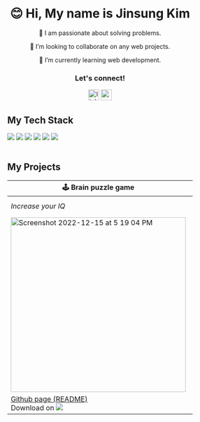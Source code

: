 <div align="center" style="padding: 20px; margin: 20px;">

# 😊 Hi, My name is Jinsung Kim

<p>🌟 I am passionate about solving problems.</p>

<p>👯 I’m looking to collaborate on any web projects.</p>
  
<p>🌱 I’m currently learning web development.</p>

### Let's connect!
  
<div align="center">
  <a href="https://www.linkedin.com/in/jinsungk/"><img src="https://img.shields.io/static/v1?message=LinkedIn&logo=linkedin&label=&color=0077B5&logoColor=white&labelColor=&style=for-the-badge" height="25" alt="linkedin logo"  /></a>
  <a href="https://mailto:jsk.jinsung@gmail.com"><img src="https://img.shields.io/static/v1?message=Gmail&logo=gmail&label=&color=D14836&logoColor=white&labelColor=&style=for-the-badge" height="25" alt="gmail logo"  /></a>
</div>
  
<h2 align="left">My Tech Stack</h2>
  
<div align="left">
  <img src="https://img.shields.io/badge/html5-%23E34F26.svg?style=for-the-badge&logo=html5&logoColor=white">
  <img src="https://img.shields.io/badge/css3-%231572B6.svg?style=for-the-badge&logo=css3&logoColor=white">
  <img src="https://img.shields.io/badge/javascript-%23323330.svg?style=for-the-badge&logo=javascript&logoColor=%23F7DF1E">
  <img src="https://img.shields.io/badge/bootstrap-%23563D7C.svg?style=for-the-badge&logo=bootstrap&logoColor=white">
  <img src="https://img.shields.io/badge/python-3670A0?style=for-the-badge&logo=python&logoColor=ffdd54">
  <img src="https://img.shields.io/badge/django-%23092E20.svg?style=for-the-badge&logo=django&logoColor=white">
</div>

<br>
  
<h2 align="left">My Projects</h2>

| 🕹️ Brain puzzle game | 🎯 Brain puzzle game Ver.2 | 📝 Legal services business website | 🛏️ Social media platform|
|---------|---------|---------|---------|
|<em>Increase your IQ</em>|<em>Similar to the first game, with more controllable settings</em>|<em>Write your will, write your story</em>|<em>If you want to change the world, start off by making your bed!</em>|
|<a href="https://github.com/kjs29/nback"><img width="400" alt="Screenshot 2022-12-15 at 5 19 04 PM" src="https://user-images.githubusercontent.com/96529477/207994238-0635367d-a038-43d1-9bf9-0d5e2d864c72.png"></a>|<a href="https://github.com/kjs29/dual_nback"><img width="400" alt="Screenshot 2022-12-16 at 5 19 31 AM" src="https://user-images.githubusercontent.com/96529477/208098017-426e2adf-437c-43aa-b909-900e7e3c045f.png"></a>|<a href="https://www.calgarymobilewills.ca"><img width="400" src="https://user-images.githubusercontent.com/96529477/223351110-b6e8828e-8af6-4361-8935-dabaa7b3866f.png" alt="calgarymobilewills home top"></a>|<a href="https://kjs3980.pythonanywhere.com"><img width="400" alt="make your bed in the morning screenshot homepage" src="https://user-images.githubusercontent.com/96529477/224619056-9fa31e50-9f9f-4db6-876d-9a33c737c10b.png"></a>|
|[Github page (README)](https://github.com/kjs29/nback) <br>Download on <a href="https://kjs29.itch.io/nback"><img src="https://img.shields.io/badge/Itch-%23FF0B34.svg?style=for-the-badge&logo=Itch.io&logoColor=white"></a> |[Github page (README)](https://github.com/kjs29/dual_nback) <br> Download on <a href="https://kjs29.itch.io/dualnback"><img src="https://img.shields.io/badge/Itch-%23FF0B34.svg?style=for-the-badge&logo=Itch.io&logoColor=white"></a> |[Website link](https://www.calgarymobilewills.ca)|[Github page (README)](https://github.com/kjs29/how-to-make-a-social-media-website) <br> [Website link](http://kjs3980.pythonanywhere.com)|

<br>

  
  
<!---
kjs29/kjs29 is a ✨ special ✨ repository because its `README.md` (this file) appears on your GitHub profile.
You can click the Preview link to take a look at your changes.
--->



